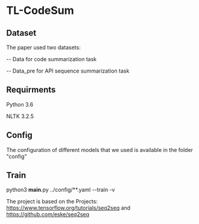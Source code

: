 # TL-CodeSum
## Dataset
The paper used two datasets:

-- Data for code summarization task

-- Data_pre for API sequence summarization task

## Requirments
Python 3.6 

NLTK 3.2.5 

## Config
The configuration of different models that we used is available in the folder "config"

## Train
python3 __main__.py ../config/**.yaml --train -v

The project is based on the Projects: https://www.tensorflow.org/tutorials/seq2seq and https://github.com/eske/seq2seq

